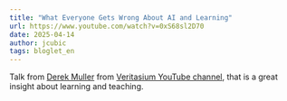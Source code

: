 ```yaml
---
title: "What Everyone Gets Wrong About AI and Learning"
url: https://www.youtube.com/watch?v=0xS68sl2D70
date: 2025-04-14
author: jcubic
tags: bloglet_en
---
```


Talk from [Derek Muller](https://en.wikipedia.org/wiki/Derek_Muller) from [Veritasium YouTube
channel](https://www.youtube.com/@veritasium), that is a great insight about learning and teaching.
